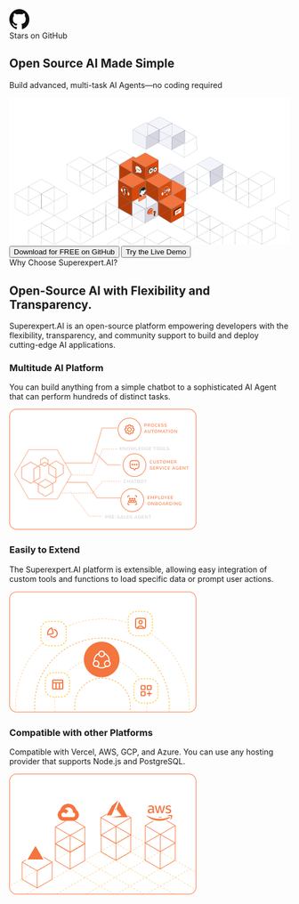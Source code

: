 <!-- Hero Frame -->
<section class="relative overflow-hidden pt-20">
    <!-- Hero Text & Tagline (at the top, above cubes) -->
    <div class="text-center px-4 mb-8">
        <div class="w-48 px-6 py-1.5 bg-orange-400/10 rounded-2xl shadow-[0px_5px_20px_-2px_rgba(0,0,0,0.07)] outline outline-1 outline-offset-[-1px] outline-stone-300 inline-flex justify-center items-start gap-2.5">
            <div class="flex justify-center items-center gap-2">
                <div class="w-4 h-4 relative">
                    <div class="w-4 h-4 left-0 top-0 absolute">
                        <img src="/assets/home/github.svg" />
                    </div>
                </div>
                <div class="justify-start text-neutral-900 text-base font-semibold font-['Nunito_Sans'] underline leading-snug">
                    Stars on GitHub
                </div>
            </div>
        </div>
        <!-- Hero Text -->    
        <h1 class="text-4xl sm:text-5xl md:text-6xl lg:text-7xl text-black1 mb-4 mt-6">
            <span class="font-medium">Open Source AI</span>
            <span class="font-extrabold">Made Simple</span>
        </h1>
        <!-- Tagline -->
        <p class="text-lg sm:text-xl md:text-2xl lg:text-3xl">
            Build advanced, multi-task AI Agents—no coding required
        </p>  
    </div>
    <!-- Cubes Image & Buttons Container -->
    <div class="relative flex justify-center">
        <!-- Cubes image -->
        <img 
        src="/assets/home/cubes.png" 
        alt="Cubes Illustration" 
        class="max-w-full h-auto"
        />
        <!-- Buttons positioned at the top of cubes -->
        <div class="absolute top-0 flex justify-center gap-2 sm:gap-4 mt-2 sm:mt-8 z-10 w-full px-2">
            <button class="bg-black text-white px-3 py-2 sm:px-6 sm:py-3 text-sm sm:text-base rounded-full whitespace-nowrap">
                Download for FREE on GitHub
            </button>
            <button class="border border-black text-black bg-white px-3 py-2 sm:px-6 sm:py-3 text-sm sm:text-base rounded-full whitespace-nowrap">
                Try the Live Demo
            </button>
        </div>  
    </div>
</section>
<!-- Features Section -->
<section class="bg-orange-50 py-12 md:py-20 px-4 sm:px-6 lg:px-8">
  <div class="max-w-7xl mx-auto text-center">
    <!-- Section Header -->
    <div class="mb-12">
        <div class="my-8 h-8 px-6 py-4 bg-white rounded-3xl shadow-[0px_3px_15px_0px_rgba(0,0,0,0.10)] outline outline-1 outline-offset-[-1px] outline-slate-50 inline-flex justify-start items-start gap-1.5">
            <div class="self-stretch flex justify-start items-center gap-1">
                <div class="justify-start text-zinc-800 text-base font-normal leading-normal">
                    Why Choose Superexpert.AI?
                </div>
            </div>
        </div>
      <h2 class="text-3xl sm:text-4xl md:text-5xl font-normal text-gray-900 mb-4">
        Open-Source AI with Flexibility and Transparency.
      </h2>
      <p class="text-base sm:text-lg md:text-xl text-gray-700 max-w-3xl mx-auto">
        Superexpert.AI is an open-source platform empowering developers with the flexibility, transparency, and community support to build and deploy cutting-edge AI applications.
      </p>
    </div>
    <!-- Cards Container -->
    <div class="flex flex-wrap justify-center gap-6 md:gap-8">
        <div class="bg-white rounded-2xl shadow-sm p-6 md:p-8 max-w-sm flex-1 flex flex-col">
            <h3 class="text-xl font-semibold text-gray-800 mb-4">Multitude AI Platform</h3>
            <p class="text-gray-600 mb-6">
            You can build anything from a simple chatbot to a sophisticated AI Agent that can perform hundreds of distinct tasks.
            </p>
            <img src="/assets/home/Card-Illustration1.png" alt="Multitude AI" class="mt-auto mx-auto h-auto w-full max-h-40 object-contain">
        </div>
        <div class="bg-white rounded-2xl shadow-sm p-6 md:p-8 max-w-sm flex-1 flex flex-col">
            <h3 class="text-xl font-semibold text-gray-800 mb-4">Easily to Extend</h3>
            <p class="text-gray-600 mb-6">
            The Superexpert.AI platform is extensible, allowing easy integration of custom tools and functions to load specific data or prompt user actions.
            </p>
            <img src="/assets/home/Card-Illustration2.png" alt="Extendable" class="mt-auto mx-auto h-auto w-full max-h-40 object-contain">
        </div>
        <div class="bg-white rounded-2xl shadow-sm p-6 md:p-8 max-w-sm flex-1 flex flex-col">
            <h3 class="text-xl font-semibold text-gray-800 mb-4">Compatible with other Platforms</h3>
            <p class="text-gray-600 mb-6">
            Compatible with Vercel, AWS, GCP, and Azure. You can use any hosting provider that supports Node.js and PostgreSQL.
            </p>
            <img src="/assets/home/Card-Illustration3.png" alt="Platform Compatible" class="mt-auto mx-auto h-auto w-full max-h-40 object-contain">
        </div>
    </div>
  </div>
</section>
